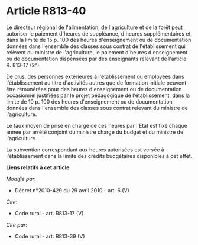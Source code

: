 # Article R813-40

Le directeur régional de l'alimentation, de l'agriculture et de la forêt peut autoriser le paiement d'heures de suppléance,
d'heures supplémentaires et, dans la limite de 15 p. 100 des heures d'enseignement ou de documentation données dans
l'ensemble des classes sous contrat de l'établissement qui relèvent du ministre de l'agriculture, le paiement d'heures
d'enseignement ou de documentation dispensées par des enseignants relevant de l'article R. 813-17 (2°). 

De plus, des personnes extérieures à l'établissement ou employées dans l'établissement au titre d'activités autres que de
formation initiale peuvent être rémunérées pour des heures d'enseignement ou de documentation occasionnel justifiées par le
projet pédagogique de l'établissement, dans la limite de 10 p. 100 des heures d'enseignement ou de documentation données dans
l'ensemble des classes sous contrat relevant du ministre de l'agriculture. 

Le taux moyen de prise en charge de ces heures par l'Etat est fixé chaque année par arrêté conjoint du ministre chargé du
budget et du ministre de l'agriculture. 

La subvention correspondant aux heures autorisées est versée à l'établissement dans la limite des crédits budgétaires
disponibles à cet effet.

**Liens relatifs à cet article**

_Modifié par_:

  - Décret n°2010-429 du 29 avril 2010 - art. 6 (V)

_Cite_:

  - Code rural - art. R813-17 (V)

_Cité par_:

  - Code rural - art. R813-39 (V)
